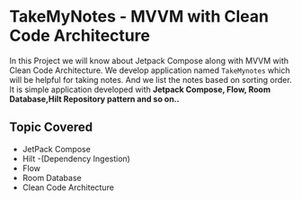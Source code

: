 # TakeMyNotes - MVVM with Clean Code Architecture

In this Project we will know about Jetpack Compose along with MVVM with Clean Code Architecture. We develop application named `TakeMynotes` which will be helpful for taking notes. And we list the notes based on sorting order.
It is simple application developed with **Jetpack Compose, Flow, Room Database,Hilt Repository pattern and so on..**

## Topic Covered
- JetPack Compose
- Hilt -(Dependency Ingestion)
- Flow
- Room Database
- Clean Code Architecture
